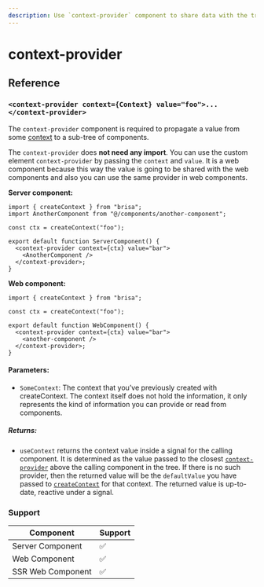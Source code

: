 ```yaml
---
description: Use `context-provider` component to share data with the tree of child components.
---
```


# context-provider

## Reference

### `<context-provider context={Context} value="foo">...</context-provider>`

The `context-provider` component is required to propagate a value from some [context](/building-your-application/components-details/context) to a sub-tree of components.

The `context-provider` does **not need any import**. You can use the custom element `context-provider` by passing the `context` and `value`. It is a web component because this way the value is going to be shared with the web components and also you can use the same provider in web components.

**Server component:**

```tsx
import { createContext } from "brisa";
import AnotherComponent from "@/components/another-component";

const ctx = createContext("foo");

export default function ServerComponent() {
  <context-provider context={ctx} value="bar">
    <AnotherComponent />
  </context-provider>;
}
```

**Web component:**

```tsx
import { createContext } from "brisa";

const ctx = createContext("foo");

export default function WebComponent() {
  <context-provider context={ctx} value="bar">
    <another-component />
  </context-provider>;
}
```

#### Parameters:

- `SomeContext`: The context that you’ve previously created with createContext. The context itself does not hold the information, it only represents the kind of information you can provide or read from components.

##### Returns:

- `useContext` returns the context value inside a signal for the calling component. It is determined as the value passed to the closest [`context-provider`](/building-your-application/components-details/context#provider) above the calling component in the tree. If there is no such provider, then the returned value will be the `defaultValue` you have passed to [`createContext`](/building-your-application/components-details/context#create-context-createcontext) for that context. The returned value is up-to-date, reactive under a signal.

### Support

| Component         | Support |
| ----------------- | ------- |
| Server Component  | ✅      |
| Web Component     | ✅      |
| SSR Web Component | ✅      |

